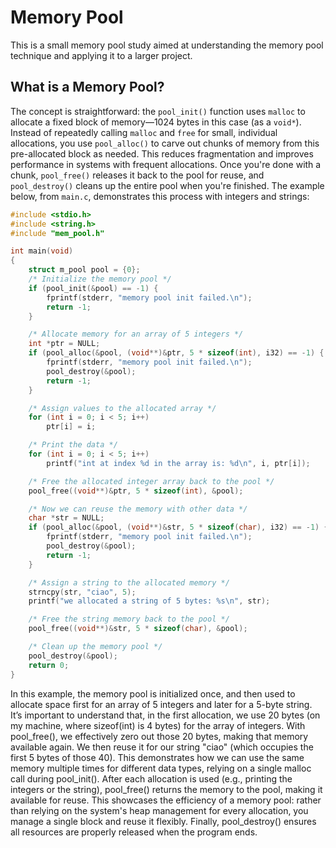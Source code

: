 # Memory Pool

This is a small memory pool study aimed at understanding the memory pool technique and applying it to a larger project.

## What is a Memory Pool?

The concept is straightforward: the `pool_init()` function uses `malloc` to allocate a fixed block of memory—1024 bytes in this case (as a `void*`). Instead of repeatedly calling `malloc` and `free` for small, individual allocations, you use `pool_alloc()` to carve out chunks of memory from this pre-allocated block as needed. This reduces fragmentation and improves performance in systems with frequent allocations. Once you're done with a chunk, `pool_free()` releases it back to the pool for reuse, and `pool_destroy()` cleans up the entire pool when you're finished. The example below, from `main.c`, demonstrates this process with integers and strings:

```c
#include <stdio.h>
#include <string.h>
#include "mem_pool.h"

int main(void)
{
    struct m_pool pool = {0};
    /* Initialize the memory pool */
    if (pool_init(&pool) == -1) {
        fprintf(stderr, "memory pool init failed.\n");
        return -1;
    }

    /* Allocate memory for an array of 5 integers */
    int *ptr = NULL;
    if (pool_alloc(&pool, (void**)&ptr, 5 * sizeof(int), i32) == -1) {
        fprintf(stderr, "memory pool init failed.\n");
        pool_destroy(&pool);
        return -1;
    }

    /* Assign values to the allocated array */
    for (int i = 0; i < 5; i++)
        ptr[i] = i;

    /* Print the data */
    for (int i = 0; i < 5; i++)
        printf("int at index %d in the array is: %d\n", i, ptr[i]);

    /* Free the allocated integer array back to the pool */
    pool_free((void**)&ptr, 5 * sizeof(int), &pool);

    /* Now we can reuse the memory with other data */
    char *str = NULL;
    if (pool_alloc(&pool, (void**)&str, 5 * sizeof(char), i32) == -1) {
        fprintf(stderr, "memory pool init failed.\n");
        pool_destroy(&pool);
        return -1;
    }

    /* Assign a string to the allocated memory */
    strncpy(str, "ciao", 5);
    printf("we allocated a string of 5 bytes: %s\n", str);

    /* Free the string memory back to the pool */
    pool_free((void**)&str, 5 * sizeof(char), &pool);

    /* Clean up the memory pool */
    pool_destroy(&pool);
    return 0;
}
```

In this example, the memory pool is initialized once, and then used to allocate space first for an array of 5 integers and later for a 5-byte string. 
It’s important to understand that, in the first allocation, we use 20 bytes (on my machine, where sizeof(int) is 4 bytes) for the array of integers. 
With pool_free(), we effectively zero out those 20 bytes, making that memory available again. 
We then reuse it for our string "ciao" (which occupies the first 5 bytes of those 40). This demonstrates how we can use the same memory multiple times for different data types, relying on a single malloc call during pool_init(). 
After each allocation is used (e.g., printing the integers or the string), pool_free() returns the memory to the pool, making it available for reuse. 
This showcases the efficiency of a memory pool: rather than relying on the system's heap management for every allocation, you manage a single block and reuse it flexibly. Finally, pool_destroy() ensures all resources are properly released when the program ends.
